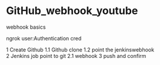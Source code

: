 # GitHub_webhook_youtube
webhook basics

ngrok
user:Authentication cred

1 Create Github
    1.1 Github clone
    1.2 point the jenkinswebhook  
2 Jenkins job point to git
    2.1 webhook
3 push and confirm

